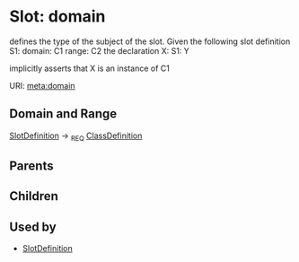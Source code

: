# Slot: domain


defines the type of the subject of the slot.  Given the following slot definition
  S1:
    domain: C1
    range:  C2
the declaration
  X:
    S1: Y

implicitly asserts that X is an instance of C1

URI: [meta:domain](https://w3id.org/biolink/biolinkml/meta/domain)
## Domain and Range

[SlotDefinition](SlotDefinition.md) ->  <sub>REQ</sub> [ClassDefinition](ClassDefinition.md)
## Parents

## Children

## Used by

 * [SlotDefinition](SlotDefinition.md)
